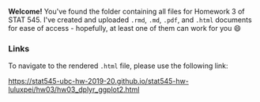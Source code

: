 __Welcome!__ You've found the folder containing all files for Homework 3 of STAT 545. I've created and uploaded `.rmd`, `.md`, `.pdf`, and `.html` documents for ease of access - hopefully, at least one of them can work for you :smile: 

### __Links__

To navigate to the rendered `.html` file, please use the following link:

https://stat545-ubc-hw-2019-20.github.io/stat545-hw-luluxpei/hw03/hw03_dplyr_ggplot2.html
